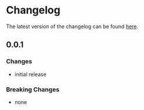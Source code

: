 # Changelog

The latest version of the changelog can be found [here](/Azure/bicep-registry-modules/blob/main/avm/res/key-vault/vault/key/CHANGELOG.md).

## 0.0.1

### Changes

- initial release

### Breaking Changes

- none
